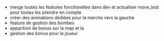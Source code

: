 - merge toutes les features fonctionelles dans dev et actualiser move_test pour toutes les prendre en compte
- créer des animations dédiées pour la marche vers la gauche
- feature de gestion des bombes
- apparition de bonus sur la map et la
- gestion des bonus pour le joueur
